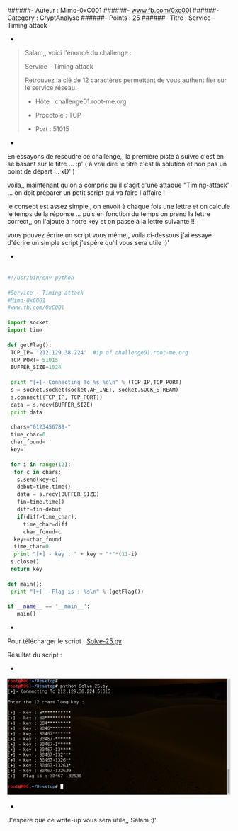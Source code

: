 

######- Auteur : Mimo-0xC001
######- www.fb.com/0xc00l
######- Category : CryptAnalyse
######- Points : 25
######- Titre : Service - Timing attack


-

 > Salam,, voici l'énoncé du challenge :
 >
 > Service - Timing attack
 >
 > Retrouvez la clé de 12 caractères permettant de vous authentifier sur le service réseau.
 >
 > - Hôte         :   challenge01.root-me.org
 >
 > - Procotole    :   TCP
 >
 > - Port         :   51015

-


En essayons de résoudre ce challenge,, la première piste à suivre c'est en se basant sur le titre ... :p'
( à vrai dire le titre c'est la solution et non pas un point de départ ... xD' )

voila,, maintenant qu'on a compris qu'il s'agit d'une attaque "Timing-attack" ... on doit préparer un petit script qui va faire l'affaire !

le consept est assez simple,, on envoit à chaque fois une lettre et on calcule le temps de la réponse ... puis en fonction du temps on prend la lettre correct,, on l'ajoute à notre key et on passe à la lettre suivante !!

vous pouvez écrire un script vous même,, voila ci-dessous j'ai essayé d'écrire un simple script j'espère qu'il vous sera utile :)'



-

```python

#!/usr/bin/env python

#Service - Timing attack
#Mimo-0xC001
#www.fb.com/0xC00l

import socket
import time

def getFlag():
 TCP_IP= '212.129.38.224'  #ip of challenge01.root-me.org
 TCP_PORT= 51015
 BUFFER_SIZE=1024
 
 print "[+]- Connecting To %s:%d\n" % (TCP_IP,TCP_PORT)
 s = socket.socket(socket.AF_INET, socket.SOCK_STREAM)
 s.connect((TCP_IP, TCP_PORT))
 data = s.recv(BUFFER_SIZE)
 print data
 
 chars="0123456789-"
 time_char=0
 char_found=''
 key=''
 
 for i in range(12):
  for c in chars:
   s.send(key+c)
   debut=time.time()
   data = s.recv(BUFFER_SIZE)
   fin=time.time()
   diff=fin-debut
   if(diff>time_char):
     time_char=diff
     char_found=c
  key+=char_found
  time_char=0
  print "[+] - key : " + key + "*"*(11-i)
 s.close()
 return key

def main():
 print "[+] - Flag is : %s\n" % (getFlag())

if __name__ == '__main__':
   main()

```

-

Pour télécharger le script : [Solve-25.py](./Solve-25.py)

Résultat du script :

-

![](resultat.png)

-

J'espère que ce write-up vous sera utile,, Salam :)'
